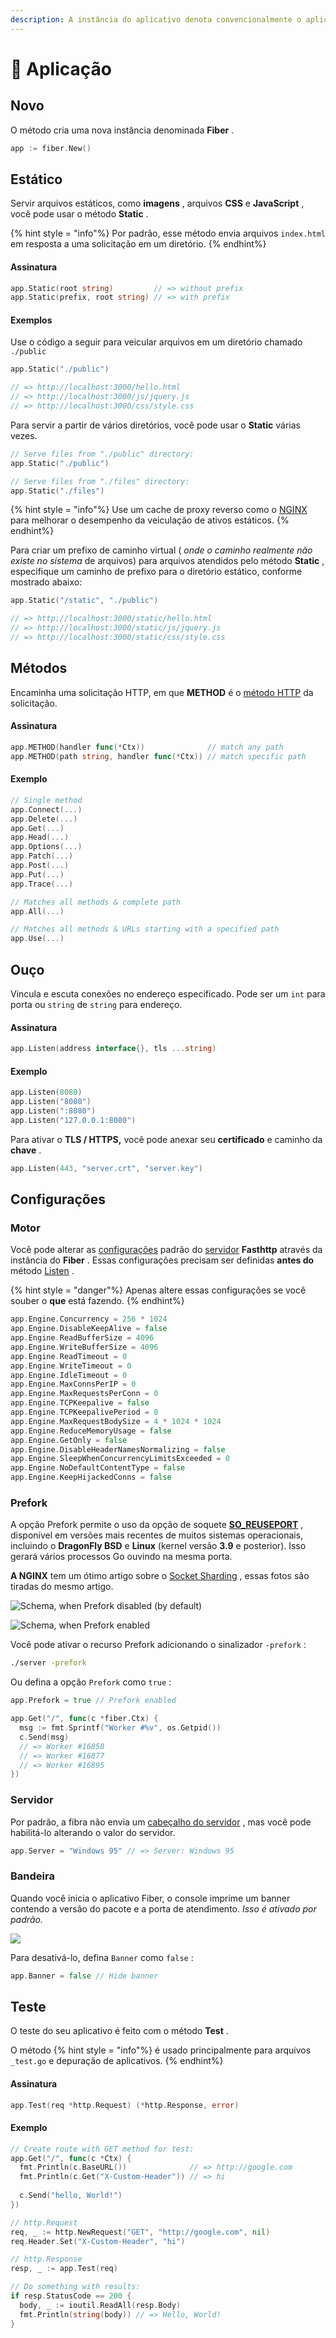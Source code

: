 ```yaml
---
description: A instância do aplicativo denota convencionalmente o aplicativo Fiber.
---
```


# 🚀 Aplicação

## Novo

O método cria uma nova instância denominada **Fiber** .

```go
app := fiber.New()
```

## Estático

Servir arquivos estáticos, como **imagens** , arquivos **CSS** e **JavaScript** , você pode usar o método **Static** .

{% hint style = "info"%} Por padrão, esse método envia arquivos `index.html` em resposta a uma solicitação em um diretório. {% endhint%}

#### Assinatura

```go
app.Static(root string)         // => without prefix
app.Static(prefix, root string) // => with prefix
```

#### Exemplos

Use o código a seguir para veicular arquivos em um diretório chamado `./public`

```go
app.Static("./public")

// => http://localhost:3000/hello.html
// => http://localhost:3000/js/jquery.js
// => http://localhost:3000/css/style.css
```

Para servir a partir de vários diretórios, você pode usar o **Static** várias vezes.

```go
// Serve files from "./public" directory:
app.Static("./public")

// Serve files from "./files" directory:
app.Static("./files")
```

{% hint style = "info"%} Use um cache de proxy reverso como o [NGINX](https://www.nginx.com/resources/wiki/start/topics/examples/reverseproxycachingexample/) para melhorar o desempenho da veiculação de ativos estáticos. {% endhint%}

Para criar um prefixo de caminho virtual ( *onde o caminho realmente não existe no sistema* de arquivos) para arquivos atendidos pelo método **Static** , especifique um caminho de prefixo para o diretório estático, conforme mostrado abaixo:

```go
app.Static("/static", "./public")

// => http://localhost:3000/static/hello.html
// => http://localhost:3000/static/js/jquery.js
// => http://localhost:3000/static/css/style.css
```

## Métodos

Encaminha uma solicitação HTTP, em que **METHOD** é o [método HTTP](https://developer.mozilla.org/en-US/docs/Web/HTTP/Methods) da solicitação.

#### Assinatura

```go
app.METHOD(handler func(*Ctx))              // match any path
app.METHOD(path string, handler func(*Ctx)) // match specific path
```

#### Exemplo

```go
// Single method
app.Connect(...)
app.Delete(...)
app.Get(...)
app.Head(...)
app.Options(...)
app.Patch(...)
app.Post(...)
app.Put(...)
app.Trace(...)

// Matches all methods & complete path
app.All(...)

// Matches all methods & URLs starting with a specified path
app.Use(...)
```

## Ouço

Vincula e escuta conexões no endereço especificado. Pode ser um `int` para porta ou `string` de `string` para endereço.

#### Assinatura

```go
app.Listen(address interface{}, tls ...string)
```

#### Exemplo

```go
app.Listen(8080)
app.Listen("8080")
app.Listen(":8080")
app.Listen("127.0.0.1:8080")
```

Para ativar o **TLS / HTTPS,** você pode anexar seu **certificado** e caminho da **chave** .

```go
app.Listen(443, "server.crt", "server.key")
```

## Configurações

### Motor

Você pode alterar as [configurações](https://github.com/valyala/fasthttp/blob/master/server.go#L150) padrão do [servidor](https://github.com/valyala/fasthttp/blob/master/server.go#L150) **Fasthttp** através da instância do **Fiber** . Essas configurações precisam ser definidas **antes do** método [Listen](application.md#listen) .

{% hint style = "danger"%} Apenas altere essas configurações se você souber o **que** está fazendo. {% endhint%}

```go
app.Engine.Concurrency = 256 * 1024
app.Engine.DisableKeepAlive = false
app.Engine.ReadBufferSize = 4096
app.Engine.WriteBufferSize = 4096
app.Engine.ReadTimeout = 0
app.Engine.WriteTimeout = 0
app.Engine.IdleTimeout = 0
app.Engine.MaxConnsPerIP = 0
app.Engine.MaxRequestsPerConn = 0
app.Engine.TCPKeepalive = false
app.Engine.TCPKeepalivePeriod = 0
app.Engine.MaxRequestBodySize = 4 * 1024 * 1024
app.Engine.ReduceMemoryUsage = false
app.Engine.GetOnly = false
app.Engine.DisableHeaderNamesNormalizing = false
app.Engine.SleepWhenConcurrencyLimitsExceeded = 0
app.Engine.NoDefaultContentType = false
app.Engine.KeepHijackedConns = false
```

### Prefork

A opção Prefork permite o uso da opção de soquete [**SO_REUSEPORT**](https://lwn.net/Articles/542629/) , disponível em versões mais recentes de muitos sistemas operacionais, incluindo o **DragonFly BSD** e **Linux** (kernel versão **3.9** e posterior). Isso gerará vários processos Go ouvindo na mesma porta.

**A NGINX** tem um ótimo artigo sobre o [Socket Sharding](https://www.nginx.com/blog/socket-sharding-nginx-release-1-9-1/) , essas fotos são tiradas do mesmo artigo.

![Schema, when Prefork disabled (by default)](https://cdn.wp.nginx.com/wp-content/uploads/2015/05/Slack-for-iOS-Upload-1-e1432652484191.png)

![Schema, when Prefork enabled](https://cdn.wp.nginx.com/wp-content/uploads/2015/05/Slack-for-iOS-Upload-e1432652376641.png)

Você pode ativar o recurso Prefork adicionando o sinalizador `-prefork` :

```bash
./server -prefork
```

Ou defina a opção `Prefork` como `true` :

```go
app.Prefork = true // Prefork enabled

app.Get("/", func(c *fiber.Ctx) {
  msg := fmt.Sprintf("Worker #%v", os.Getpid())
  c.Send(msg)
  // => Worker #16858
  // => Worker #16877
  // => Worker #16895
})
```

### Servidor

Por padrão, a fibra não envia um [cabeçalho do servidor](https://developer.mozilla.org/en-US/docs/Web/HTTP/Headers/Server) , mas você pode habilitá-lo alterando o valor do servidor.

```go
app.Server = "Windows 95" // => Server: Windows 95
```

### Bandeira

Quando você inicia o aplicativo Fiber, o console imprime um banner contendo a versão do pacote e a porta de atendimento. *Isso é ativado por padrão.*

![](../../.gitbook/assets/screenshot-2020-02-08-at-13.18.27.png)

Para desativá-lo, defina `Banner` como `false` :

```go
app.Banner = false // Hide banner
```

## Teste

O teste do seu aplicativo é feito com o método **Test** .

O método {% hint style = "info"%} é usado principalmente para arquivos `_test.go` e depuração de aplicativos. {% endhint%}

#### Assinatura

```go
app.Test(req *http.Request) (*http.Response, error)
```

#### Exemplo

```go
// Create route with GET method for test:
app.Get("/", func(c *Ctx) {
  fmt.Println(c.BaseURL())              // => http://google.com
  fmt.Println(c.Get("X-Custom-Header")) // => hi
  
  c.Send("hello, World!")
})

// http.Request
req, _ := http.NewRequest("GET", "http://google.com", nil)
req.Header.Set("X-Custom-Header", "hi")

// http.Response
resp, _ := app.Test(req)

// Do something with results:
if resp.StatusCode == 200 {
  body, _ := ioutil.ReadAll(resp.Body)
  fmt.Println(string(body)) // => Hello, World!
}
```
